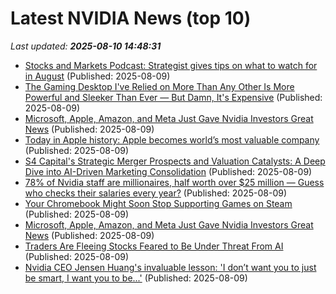 # Latest NVIDIA News (top 10)
_Last updated: **2025-08-10 14:48:31**_

- [Stocks and Markets Podcast: Strategist gives tips on what to watch for in August](https://www.thestreet.com/investing/stocks/stocks-and-markets-podcast-strategist-gives-tips-on-what-to-watch-for-in-august) (Published: 2025-08-09)
- [The Gaming Desktop I've Relied on More Than Any Other Is More Powerful and Sleeker Than Ever — But Damn, It's Expensive](https://www.windowscentral.com/hardware/lenovo/lenovo-legion-tower-7i-gen-10-review) (Published: 2025-08-09)
- [Microsoft, Apple, Amazon, and Meta Just Gave Nvidia Investors Great News](https://biztoc.com/x/fd6d3396293858b7) (Published: 2025-08-09)
- [Today in Apple history: Apple becomes world’s most valuable company](https://www.cultofmac.com/apple-history/apple-most-valuable) (Published: 2025-08-09)
- [S4 Capital's Strategic Merger Prospects and Valuation Catalysts: A Deep Dive into AI-Driven Marketing Consolidation](https://www.ainvest.com/news/s4-capital-strategic-merger-prospects-valuation-catalysts-deep-dive-ai-driven-marketing-consolidation-2508/) (Published: 2025-08-09)
- [78% of Nvidia staff are millionaires, half worth over $25 million — Guess who checks their salaries every year?](https://www.livemint.com/companies/people/78-percent-of-jensen-huang-nvidia-staff-are-millionaires-half-worth-over-25-million-who-checks-their-salaries-every-year-11754743368917.html) (Published: 2025-08-09)
- [Your Chromebook Might Soon Stop Supporting Games on Steam](https://www.gadgets360.com/laptops/news/google-steam-for-chromebook-beta-programme-support-ending-2026-report-9052970) (Published: 2025-08-09)
- [Microsoft, Apple, Amazon, and Meta Just Gave Nvidia Investors Great News](https://consent.yahoo.com/v2/collectConsent?sessionId=1_cc-session_ccb1cac3-caa9-49a8-b29c-25480376aad2) (Published: 2025-08-09)
- [Traders Are Fleeing Stocks Feared to Be Under Threat From AI](https://finance.yahoo.com/news/traders-fleeing-stocks-feared-under-130001182.html) (Published: 2025-08-09)
- [Nvidia CEO Jensen Huang's invaluable lesson: 'I don’t want you to just be smart, I want you to be...'](https://economictimes.indiatimes.com/news/new-updates/nvidia-ceo-jensen-huangs-invaluable-lesson-i-dont-want-you-to-just-be-smart-i-want-you-to-be-/articleshow/123204742.cms) (Published: 2025-08-09)
